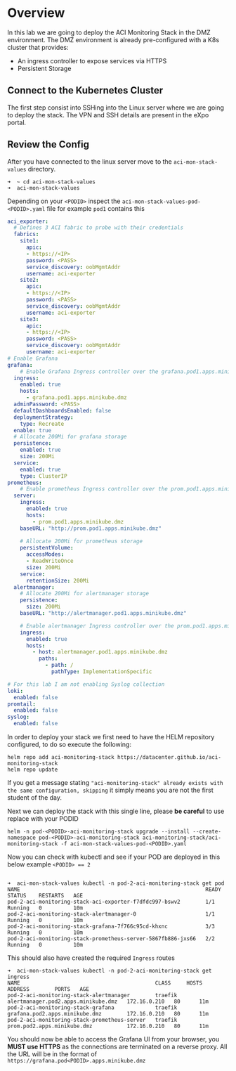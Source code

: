 # Overview 

In this lab we are going to deploy the ACI Monitoring Stack in the DMZ environment. The DMZ environment is already pre-configured with a K8s cluster that provides:

- An ingress controller to expose services via HTTPS
- Persistent Storage

## Connect to the Kubernetes Cluster

The first step consist into SSHing into the Linux server where we are going to deploy the stack. 
The VPN and SSH details are present in the eXpo portal. 

## Review the Config

After you have connected to the linux server move to the `aci-mon-stack-values` directory.

```shell
➜  ~ cd aci-mon-stack-values
➜  aci-mon-stack-values
```

Depending on your `<PODID>` inspect the `aci-mon-stack-values-pod-<PODID>.yaml` file for example `pod1` contains this

```yaml
aci_exporter:
  # Defines 3 ACI fabric to probe with their credentials 
  fabrics:
    site1:
      apic:
      - https://<IP>
      password: <PASS>
      service_discovery: oobMgmtAddr
      username: aci-exporter
    site2:
      apic:
      - https://<IP>
      password: <PASS>
      service_discovery: oobMgmtAddr
      username: aci-exporter
    site3:
      apic:
      - https://<IP>
      password: <PASS>
      service_discovery: oobMgmtAddr
      username: aci-exporter
# Enable Grafana
grafana:
    # Enable Grafana Ingress controller over the grafana.pod1.apps.minikube.dmz URL
  ingress:
    enabled: true
    hosts:
      - grafana.pod1.apps.minikube.dmz
  adminPassword: <PASS>
  defaultDashboardsEnabled: false
  deploymentStrategy:
    type: Recreate
  enable: true
  # Allocate 200Mi for grafana storage
  persistence:
    enabled: true
    size: 200Mi
  service:
    enabled: true
    type: ClusterIP
prometheus:
    # Enable prometheus Ingress controller over the prom.pod1.apps.minikube.dmz URL
  server:
    ingress:
      enabled: true
      hosts:
        - prom.pod1.apps.minikube.dmz
    baseURL: "http://prom.pod1.apps.minikube.dmz"
    
    # Allocate 200Mi for prometheus storage
    persistentVolume:
      accessModes:
      - ReadWriteOnce
      size: 200Mi
    service:
      retentionSize: 200Mi
  alertmanager:
    # Allocate 200Mi for alertmanager storage
    persistence:
      size: 200Mi
    baseURL: "http://alertmanager.pod1.apps.minikube.dmz"

    # Enable alertmanager Ingress controller over the prom.pod1.apps.minikube.dmz URL
    ingress:
      enabled: true
      hosts:
        - host: alertmanager.pod1.apps.minikube.dmz
          paths:
            - path: /
              pathType: ImplementationSpecific

# For this lab I am not enabling Syslog collection 
loki:
  enabled: false
promtail:
  enabled: false
syslog:
  enabled: false
```

In order to deploy your stack we first need to have the HELM repository configured, to do so execute the following:

```shell
helm repo add aci-monitoring-stack https://datacenter.github.io/aci-monitoring-stack
helm repo update
```

If you get a message stating `"aci-monitoring-stack" already exists with the same configuration, skipping` it simply means you are not the first student of the day.

Next we can deploy the stack with this single line, please **be careful** to use replace <PODID> with your PODID

```
helm -n pod-<PODID>-aci-monitoring-stack upgrade --install --create-namespace pod-<PODID>-aci-monitoring-stack aci-monitoring-stack/aci-monitoring-stack -f aci-mon-stack-values-pod-<PODID>.yaml
```

Now you can check with kubectl and see if your POD are deployed in this below example `<PODID> == 2`

```

➜  aci-mon-stack-values kubectl -n pod-2-aci-monitoring-stack get pod
NAME                                                           READY   STATUS    RESTARTS   AGE
pod-2-aci-monitoring-stack-aci-exporter-f7dfdc997-bswv2        1/1     Running   0          10m
pod-2-aci-monitoring-stack-alertmanager-0                      1/1     Running   0          10m
pod-2-aci-monitoring-stack-grafana-7f766c95cd-khxnc            3/3     Running   0          10m
pod-2-aci-monitoring-stack-prometheus-server-5867fb886-jxs66   2/2     Running   0          10m
```

This should also have created the required `Ingress` routes

```
➜  aci-mon-stack-values kubectl -n pod-2-aci-monitoring-stack get ingress
NAME                                           CLASS     HOSTS                                 ADDRESS        PORTS   AGE
pod-2-aci-monitoring-stack-alertmanager        traefik   alertmanager.pod2.apps.minikube.dmz   172.16.0.210   80      11m
pod-2-aci-monitoring-stack-grafana             traefik   grafana.pod2.apps.minikube.dmz        172.16.0.210   80      11m
pod-2-aci-monitoring-stack-prometheus-server   traefik   prom.pod2.apps.minikube.dmz           172.16.0.210   80      11m
```

You should now be able to access the Grafana UI from your browser, you **MUST use HTTPS** as the connections are terminated on a reverse proxy. All the URL will be in the format of 
`https://grafana.pod<PODID>.apps.minikube.dmz`



